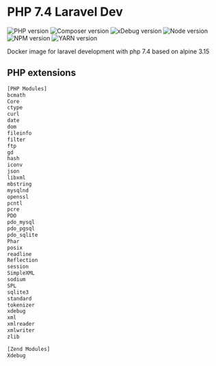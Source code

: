 # PHP 7.4 Laravel Dev

![PHP version](https://img.shields.io/badge/PHP-7.4.27-blue?style=for-the-badge)
![Composer version](https://img.shields.io/badge/COMPOSER-2.2.4-blue?style=for-the-badge)
![xDebug version](https://img.shields.io/badge/XDEBUG-3.1.2-blue?style=for-the-badge)
![Node version](https://img.shields.io/badge/node-16.13.1-blue?style=for-the-badge)
![NPM version](https://img.shields.io/badge/npm-8.1.3-blue?style=for-the-badge)
![YARN version](https://img.shields.io/badge/yarn-1.22.17-blue?style=for-the-badge)

Docker image for laravel development with php 7.4 based on alpine 3.15

## PHP extensions

```txt
[PHP Modules]
bcmath
Core
ctype
curl
date
dom
fileinfo
filter
ftp
gd
hash
iconv
json
libxml
mbstring
mysqlnd
openssl
pcntl
pcre
PDO
pdo_mysql
pdo_pgsql
pdo_sqlite
Phar
posix
readline
Reflection
session
SimpleXML
sodium
SPL
sqlite3
standard
tokenizer
xdebug
xml
xmlreader
xmlwriter
zlib

[Zend Modules]
Xdebug
```
